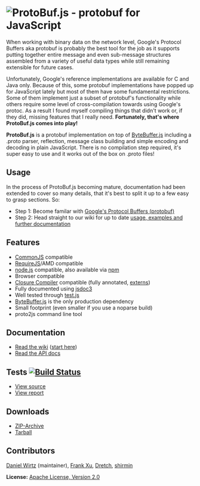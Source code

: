 ![ProtoBuf.js - protobuf for JavaScript](https://raw.github.com/dcodeIO/ProtoBuf.js/master/ProtoBuf.png)
=====================================

When working with binary data on the network level, Google's Protocol Buffers aka protobuf is probably the best tool for
the job as it supports putting together entire message and even sub-message structures assembled from a variety of
useful data types while still remaining extensible for future cases.

Unfortunately, Google's reference implementations are available for C and Java only. Because of this, some protobuf
implementations have popped up for JavaScript lately but most of them have some fundamental restrictions.
Some of them implement just a subset of protobuf's functionality while others require some level of cross-compilation
towards using Google's protoc. As a result I found myself compiling things that didn't work or, if they did, missing
features that I really need. **Fortunately, that's where ProtoBuf.js comes into play!**

**ProtoBuf.js** is a protobuf implementation on top of [ByteBuffer.js](https://github.com/dcodeIO/ByteBuffer.js) including
a .proto parser, reflection, message class building and simple encoding and decoding in plain JavaScript. There is no
compilation step required, it's super easy to use and it works out of the box on .proto files!

Usage
-----
In the process of ProtoBuf.js becoming mature, documentation had been extended to cover so many details, that it's best to
split it up to a few easy to grasp sections. So:

* Step 1: Become familar with [Google's Protocol Buffers (protobuf)](https://developers.google.com/protocol-buffers/docs/overview)
* Step 2: Head straight to our wiki for up to date [usage, examples and further documentation](https://github.com/dcodeIO/ProtoBuf.js/wiki)

Features
--------
* [CommonJS](http://www.commonjs.org/) compatible
* [RequireJS](http://requirejs.org/)/AMD compatible
* [node.js](http://nodejs.org) compatible, also available via [npm](https://npmjs.org/package/protobufjs)
* Browser compatible
* [Closure Compiler](https://developers.google.com/closure/compiler/) compatible (fully annotated, [externs](https://github.com/dcodeIO/ProtoBuf.js/tree/master/externs))
* Fully documented using [jsdoc3](https://github.com/jsdoc3/jsdoc)
* Well tested through [test.js](https://github.com/dcodeIO/test.js)
* [ByteBuffer.js](https://github.com/dcodeIO/ByteBuffer.js) is the only production dependency
* Small footprint (even smaller if you use a noparse build)
* proto2js command line tool

Documentation
-------------
* [Read the wiki](https://github.com/dcodeIO/ProtoBuf.js/wiki/_pages) ([start here](https://github.com/dcodeIO/ProtoBuf.js/wiki/Builder:-Usage-&-Examples))
* [Read the API docs](http://htmlpreview.github.com/?http://github.com/dcodeIO/ProtoBuf.js/master/docs/ProtoBuf.html)

Tests [![Build Status](https://travis-ci.org/dcodeIO/ProtoBuf.js.png?branch=master)](https://travis-ci.org/dcodeIO/ProtoBuf.js)
------------------
* [View source](https://github.com/dcodeIO/ProtoBuf.js/blob/master/tests/suite.js)
* [View report](https://travis-ci.org/dcodeIO/ProtoBuf.js)

Downloads
---------
* [ZIP-Archive](https://github.com/dcodeIO/ProtoBuf.js/archive/master.zip)
* [Tarball](https://github.com/dcodeIO/ProtoBuf.js/tarball/master)

Contributors
------------
[Daniel Wirtz](https://github.com/dcodeIO) (maintainer), [Frank Xu](https://github.com/yyfrankyy), [Dretch](https://github.com/Dretch), [shirmin](https://github.com/shirmin)

**License:** [Apache License, Version 2.0](http://www.apache.org/licenses/LICENSE-2.0.html)
